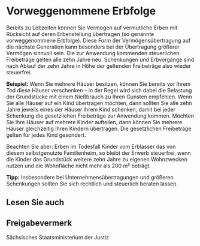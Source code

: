 # Vorweggenommene Erbfolge

Bereits zu Lebzeiten können Sie Vermögen auf vermutliche Erben mit Rücksicht auf deren Erbenstellung übertragen (so genannte vorweggenommene Erbfolge). Diese Form der Vermögensübertragung auf die nächste Generation kann besonders bei der Übertragung größerer Vermögen sinnvoll sein. Die zur Anwendung kommenden steuerlichen Freibeträge gelten alle zehn Jahre neu. Schenkungen und Erbvorgänge sind nach Ablauf der zehn Jahre in Höhe der geltenden Freibeträge also wieder steuerfrei.

**Beispiel:** Wenn Sie mehrere Häuser besitzen, können Sie bereits vor Ihrem Tod diese Häuser verschenken – in der Regel wird sich dabei die Belastung der Grundstücke mit einem Nießbrauch zu Ihren Gunsten empfehlen. Wenn Sie alle Häuser auf ein Kind übertragen möchten, dann sollten Sie alle zehn Jahre jeweils eines der Häuser Ihrem Kind schenken, damit bei jeder Schenkung die gesetzlichen Freibeträge zur Anwendung kommen. Möchten Sie Ihre Häuser auf mehrere Kinder aufteilen, dann können Sie mehrere Häuser gleichzeitig Ihren Kindern übertragen. Die gesetzlichen Freibeträge gelten für jedes Kind gesondert.

Beachten Sie aber: Erben im Todesfall Kinder vom Erblasser das von diesem selbstgenutzte Familienheim, so bleibt der Erwerb steuerfrei, wenn die Kinder das Grundstück weitere zehn Jahre zu eigenen Wohnzwecken nutzen und die Wohnfläche nicht mehr als 200 m² beträgt.

**Tipp:** Insbesondere bei Unternehmensübertragungen und größeren Schenkungen sollten Sie sich rechtlich und steuerlich beraten lassen.

## Lesen Sie auch

## Freigabevermerk

Sächsisches Staatsministerium der Justiz
